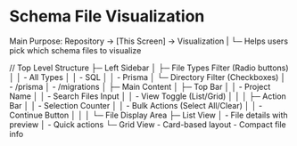 # Schema File Visualization

Main Purpose:
Repository → [This Screen] → Visualization
|
└─ Helps users pick which schema files to visualize

// Top Level Structure
├─ Left Sidebar
│ ├─ File Types Filter (Radio buttons)
│ │ - All Types
│ │ - SQL
│ │ - Prisma
│ └─ Directory Filter (Checkboxes)
│ - /prisma
│ - /migrations
│
├─ Main Content
│ ├─ Top Bar
│ │ - Project Name
│ │ - Search Files Input
│ │ - View Toggle (List/Grid)
│ │
│ ├─ Action Bar
│ │ - Selection Counter
│ │ - Bulk Actions (Select All/Clear)
│ │ - Continue Button
│ │
│ └─ File Display Area
├─ List View
│ - File details with preview
│ - Quick actions
└─ Grid View - Card-based layout - Compact file info
